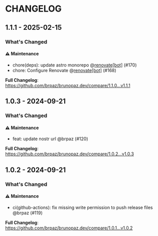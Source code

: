 # CHANGELOG

## 1.1.1 - 2025-02-15

### What's Changed

#### ⚠️ Maintenance

- chore(deps): update astro monorepo @[renovate[bot]](https://github.com/apps/renovate) (#170)
- chore: Configure Renovate @[renovate[bot]](https://github.com/apps/renovate) (#168)

**Full Changelog**: https://github.com/brpaz/brunopaz.dev/compare/1.1.0...v1.1.1

## 1.0.3 - 2024-09-21

### What's Changed

#### ⚠️ Maintenance

- feat: update nostr url @brpaz (#120)

**Full Changelog**: https://github.com/brpaz/brunopaz.dev/compare/1.0.2...v1.0.3

## 1.0.2 - 2024-09-21

### What's Changed

#### ⚠️ Maintenance

- ci(github-actions): fix missing write permission to push release files @brpaz (#119)

**Full Changelog**: https://github.com/brpaz/brunopaz.dev/compare/1.0.1...v1.0.2
